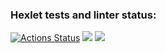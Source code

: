 ### Hexlet tests and linter status:
[![Actions Status](https://github.com/jalvarez-a11/fullstack-javascript-project-98/actions/workflows/hexlet-check.yml/badge.svg)](https://github.com/jalvarez-a11/fullstack-javascript-project-98/actions)
<a href="https://codeclimate.com/github/jalvarez-a11/fullstack-javascript-project-98/maintainability"><img src="https://api.codeclimate.com/v1/badges/745c5b1f9cf9da5b437b/maintainability" /></a>
<a href="https://codeclimate.com/github/jalvarez-a11/fullstack-javascript-project-98/test_coverage"><img src="https://api.codeclimate.com/v1/badges/745c5b1f9cf9da5b437b/test_coverage" /></a>
